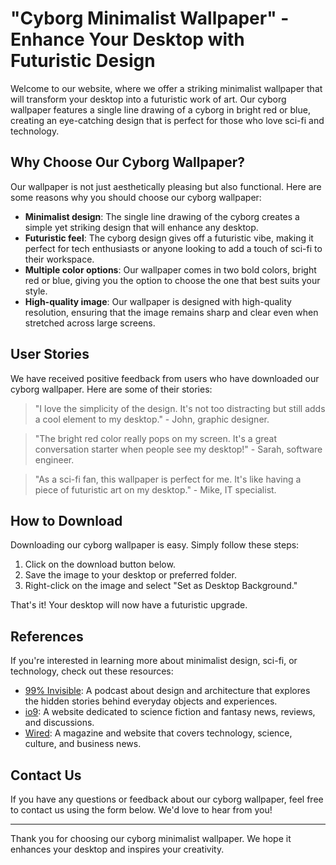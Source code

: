 <!--
Write me content for website with wallpaper which alt text is:

"A minimalist wallpaper with a single line drawing of a cyborg, in a striking color such as bright red or blue."

The name/title of the page should not be 1:1 copy of the alt text but rather a real content of the website which is using this wallpaper.

- Use markdown format 
- Start with the heading
- The content should look like a real website 
- Include real sections like references, contact, user stories, etc. use things relevant to the page purpose.
- Feel free to use structure like headings, bullets, numbering, blockquotes, paragraphs, horizontal lines, etc.
- You can use formatting like bold or _italic_
- You can include UTF-8 emojis
- Links should be only #hash anchors (and you can refer to the document itself)
- Do not include images
-->

<!--font:Montserrat-->

# "Cyborg Minimalist Wallpaper" - Enhance Your Desktop with Futuristic Design

Welcome to our website, where we offer a striking minimalist wallpaper that will transform your desktop into a futuristic work of art. Our cyborg wallpaper features a single line drawing of a cyborg in bright red or blue, creating an eye-catching design that is perfect for those who love sci-fi and technology.

## Why Choose Our Cyborg Wallpaper?

Our wallpaper is not just aesthetically pleasing but also functional. Here are some reasons why you should choose our cyborg wallpaper:

- **Minimalist design**: The single line drawing of the cyborg creates a simple yet striking design that will enhance any desktop.
- **Futuristic feel**: The cyborg design gives off a futuristic vibe, making it perfect for tech enthusiasts or anyone looking to add a touch of sci-fi to their workspace.
- **Multiple color options**: Our wallpaper comes in two bold colors, bright red or blue, giving you the option to choose the one that best suits your style.
- **High-quality image**: Our wallpaper is designed with high-quality resolution, ensuring that the image remains sharp and clear even when stretched across large screens.

## User Stories

We have received positive feedback from users who have downloaded our cyborg wallpaper. Here are some of their stories:

> "I love the simplicity of the design. It's not too distracting but still adds a cool element to my desktop." - John, graphic designer.

> "The bright red color really pops on my screen. It's a great conversation starter when people see my desktop!" - Sarah, software engineer.

> "As a sci-fi fan, this wallpaper is perfect for me. It's like having a piece of futuristic art on my desktop." - Mike, IT specialist.

## How to Download

Downloading our cyborg wallpaper is easy. Simply follow these steps:

1. Click on the download button below.
2. Save the image to your desktop or preferred folder.
3. Right-click on the image and select "Set as Desktop Background."

That's it! Your desktop will now have a futuristic upgrade.

## References

If you're interested in learning more about minimalist design, sci-fi, or technology, check out these resources:

- [99% Invisible](#): A podcast about design and architecture that explores the hidden stories behind everyday objects and experiences.
- [io9](#): A website dedicated to science fiction and fantasy news, reviews, and discussions.
- [Wired](#): A magazine and website that covers technology, science, culture, and business news.

## Contact Us

If you have any questions or feedback about our cyborg wallpaper, feel free to contact us using the form below. We'd love to hear from you!

---

Thank you for choosing our cyborg minimalist wallpaper. We hope it enhances your desktop and inspires your creativity.
